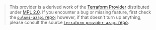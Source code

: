 > This provider is a derived work of the [Terraform Provider](https://github.com/Azure/terraform-provider-azapi)
> distributed under [MPL 2.0](https://www.mozilla.org/en-US/MPL/2.0/). If you encounter a bug or missing feature,
> first check the [`pulumi-azapi` repo](https://github.com/dirien/pulumi-azapi/issues); however, if that doesn't turn up anything,
> please consult the source [`terraform-provider-azapi` repo](https://github.com/Azure/terraform-provider-azapi/issues).